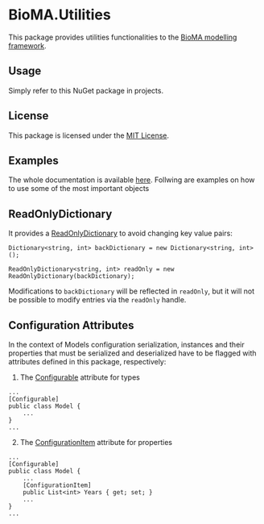 # BioMA.Utilities

This package provides utilities functionalities to the [BioMA modelling framework](https://en.wikipedia.org/wiki/BioMA).

## Usage
Simply refer to this NuGet package in projects.

## License

This package is licensed under the [MIT License](https://licenses.nuget.org/MIT).

## Examples

The whole documentation is available [here](https://dev.azure.com/BioMA-NET8/BioMA.Utilities/_git/BioMA.Utilities?path=/docs/BioMA.Utilities.md). Follwing are examples on how to use some of the most important objects

## ReadOnlyDictionary

It provides a [ReadOnlyDictionary](BioMA.Utilities\ReadOnlyDictionary.cs) to avoid changing key value pairs:

```
Dictionary<string, int> backDictionary = new Dictionary<string, int>();

ReadOnlyDictionary<string, int> readOnly = new ReadOnlyDictionary(backDictionary);
```

Modifications to `backDictionary` will be reflected in `readOnly`, but it will not be possible to modify entries via the `readOnly` handle.

## Configuration Attributes

In the context of Models configuration serialization, instances and their properties that must be serialized and deserialized have to be flagged with attributes defined in this package, respectively:

1. The [Configurable](BioMA.Utilities\ConfigurableAttribute.cs) attribute for types

```
...
[Configurable]
public class Model {
	...
}
...
```

2. The [ConfigurationItem](BioMA.Utilities\ConfigurationItemAttribute.cs) attribute for properties

```
...
[Configurable]
public class Model {
	...
	[ConfigurationItem]
	public List<int> Years { get; set; }
	...
}
...
```